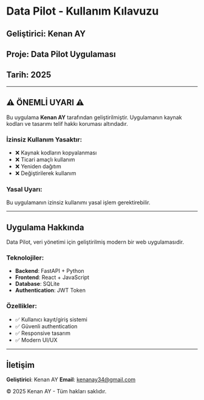 # Data Pilot - Kullanım Kılavuzu

## Geliştirici: Kenan AY
## Proje: Data Pilot Uygulaması
## Tarih: 2025

---

## ⚠️ ÖNEMLİ UYARI ⚠️

Bu uygulama **Kenan AY** tarafından geliştirilmiştir.
Uygulamanın kaynak kodları ve tasarımı telif hakkı koruması altındadır.

### İzinsiz Kullanım Yasaktır:
- ❌ Kaynak kodların kopyalanması
- ❌ Ticari amaçlı kullanım
- ❌ Yeniden dağıtım
- ❌ Değiştirilerek kullanım

### Yasal Uyarı:
Bu uygulamanın izinsiz kullanımı yasal işlem gerektirebilir.

---

## Uygulama Hakkında

Data Pilot, veri yönetimi için geliştirilmiş modern bir web uygulamasıdir.

### Teknolojiler:
- **Backend**: FastAPI + Python
- **Frontend**: React + JavaScript
- **Database**: SQLite
- **Authentication**: JWT Token

### Özellikler:
- ✅ Kullanıcı kayıt/giriş sistemi
- ✅ Güvenli authentication
- ✅ Responsive tasarım
- ✅ Modern UI/UX

---

## İletişim

**Geliştirici**: Kenan AY
**Email**: kenanay34@gmail.com

© 2025 Kenan AY - Tüm hakları saklıdır.